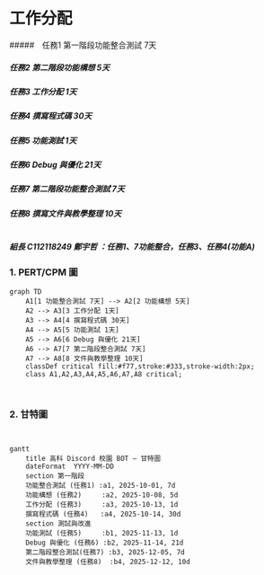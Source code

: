 # 工作分配
#####　任務1 第一階段功能整合測試 7天
#####  任務2 第二階段功能構想 5天
#####  任務3 工作分配 1天
#####  任務4 撰寫程式碼 30天
#####  任務5 功能測試 1天
#####  任務6 Debug 與優化 21天
#####  任務7 第二階段功能整合測試 7天
#####  任務8 撰寫文件與教學整理 10天
#  
#  
#  
#  
#  
#  
##### 組長 C112118249 鄭宇哲 ：任務1、7功能整合，任務3、任務4(功能A)





### 1. PERT/CPM 圖
```mermaid
graph TD
    A1[1 功能整合測試 7天] --> A2[2 功能構想 5天]
    A2 --> A3[3 工作分配 1天]
    A3 --> A4[4 撰寫程式碼 30天]
    A4 --> A5[5 功能測試 1天]
    A5 --> A6[6 Debug 與優化 21天]
    A6 --> A7[7 第二階段整合測試 7天]
    A7 --> A8[8 文件與教學整理 10天]
    classDef critical fill:#f77,stroke:#333,stroke-width:2px;
    class A1,A2,A3,A4,A5,A6,A7,A8 critical;



```
### 2. 甘特圖
```mermaid


gantt
    title 高科 Discord 校園 BOT — 甘特圖
    dateFormat  YYYY-MM-DD
    section 第一階段
    功能整合測試 (任務1) :a1, 2025-10-01, 7d
    功能構想 (任務2)     :a2, 2025-10-08, 5d
    工作分配 (任務3)     :a3, 2025-10-13, 1d
    撰寫程式碼 (任務4)   :a4, 2025-10-14, 30d
    section 測試與改進
    功能測試 (任務5)     :b1, 2025-11-13, 1d
    Debug 與優化 (任務6) :b2, 2025-11-14, 21d
    第二階段整合測試(任務7) :b3, 2025-12-05, 7d
    文件與教學整理 (任務8)  :b4, 2025-12-12, 10d


``` 
